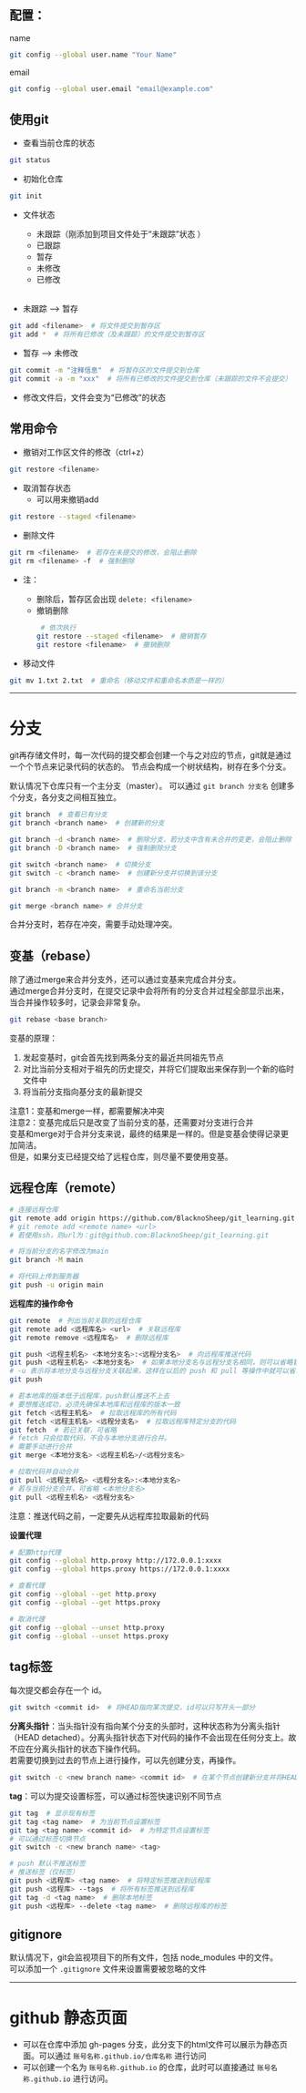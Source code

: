 ## 配置： ##  
name  
```bash
git config --global user.name "Your Name"
```

email  
```bash
git config --global user.email "email@example.com"
```

## 使用git ##
- 查看当前仓库的状态
```bash
git status
```

- 初始化仓库 
```bash
git init
```

- 文件状态
  - 未跟踪（刚添加到项目文件处于“未跟踪”状态  ）
  - 已跟踪
  - 暂存
  - 未修改
  - 已修改  
  <br>

- 未跟踪 --> 暂存  
```bash
git add <filename>  # 将文件提交到暂存区
git add *  # 将所有已修改（及未跟踪）的文件提交到暂存区
```

- 暂存 --> 未修改  
```bash
git commit -m "注释信息"  # 将暂存区的文件提交到仓库
git commit -a -m "xxx"  # 将所有已修改的文件提交到仓库（未跟踪的文件不会提交）
```

- 修改文件后，文件会变为“已修改”的状态

## 常用命令 ##
- 撤销对工作区文件的修改（ctrl+z）
```bash
git restore <filename>
```

- 取消暂存状态
  - 可以用来撤销add
```bash
git restore --staged <filename>
```

- 删除文件
```bash
git rm <filename>  # 若存在未提交的修改，会阻止删除
git rm <filename> -f  # 强制删除
```
- 注：  
  - 删除后，暂存区会出现 `delete: <filename>`
  - 撤销删除
    ```bash
     # 依次执行
    git restore --staged <filename>  # 撤销暂存
    git restore <filename>  # 撤销删除
    ```

- 移动文件
```bash
git mv 1.txt 2.txt  # 重命名（移动文件和重命名本质是一样的）
```
<hr>

# 分支
git再存储文件时，每一次代码的提交都会创建一个与之对应的节点，git就是通过一个个节点来记录代码的状态的。
节点会构成一个树状结构，树存在多个分支。

默认情况下仓库只有一个主分支（master）。
可以通过 `git branch 分支名` 创建多个分支，各分支之间相互独立。

```bash
git branch  # 查看已有分支
git branch <branch name>  # 创建新的分支

git branch -d <branch name>  # 删除分支，若分支中含有未合并的变更，会阻止删除
git branch -D <branch name>  # 强制删除分支

git switch <branch name>  # 切换分支
git switch -c <branch name>  # 创建新分支并切换到该分支

git branch -m <branch name>  # 重命名当前分支

git merge <branch name> # 合并分支
```
合并分支时，若存在冲突，需要手动处理冲突。  

## 变基（rebase）
除了通过merge来合并分支外，还可以通过变基来完成合并分支。  
通过merge合并分支时，在提交记录中会将所有的分支合并过程全部显示出来，当合并操作较多时，记录会非常复杂。  
```bash
git rebase <base branch>
```
变基的原理：
1. 发起变基时，git会首先找到两条分支的最近共同祖先节点
2. 对比当前分支相对于祖先的历史提交，并将它们提取出来保存到一个新的临时文件中
3. 将当前分支指向基分支的最新提交  

注意1：变基和merge一样，都需要解决冲突  
注意2：变基完成后只是改变了当前分支的基，还需要对分支进行合并  
变基和merge对于合并分支来说，最终的结果是一样的。但是变基会使得记录更加简洁。  
但是，如果分支已经提交给了远程仓库，则尽量不要使用变基。

## 远程仓库（remote）
```bash
# 连接远程仓库
git remote add origin https://github.com/BlacknoSheep/git_learning.git
# git remote add <remote name> <url>
# 若使用ssh，则url为：git@github.com:BlacknoSheep/git_learning.git

# 将当前分支的名字修改为main
git branch -M main

# 将代码上传到服务器
git push -u origin main
```

**远程库的操作命令**
```bash
git remote  # 列出当前关联的远程仓库
git remote add <远程库名> <url>  # 关联远程库
git remote remove <远程库名>  # 删除远程库

git push <远程主机名> <本地分支名>:<远程分支名>  # 向远程库推送代码
git push <远程主机名> <本地分支名>  # 如果本地分支名与远程分支名相同，则可以省略冒号：
# -u 表示将本地分支与远程分支关联起来，这样在以后的 push 和 pull 等操作中就可以省略远程主机名（及远程分支名）和本地分支名，即可直接使用
git push

# 若本地库的版本低于远程库，push默认推送不上去
# 要想推送成功，必须先确保本地库和远程库的版本一致
git fetch <远程主机名>  # 拉取远程库的所有代码
git fetch <远程主机名> <远程分支名>  # 拉取远程库特定分支的代码
git fetch  # 若已关联，可省略
# fetch 只会拉取代码，不会与本地分支进行合并。
# 需要手动进行合并
git merge <本地分支名> <远程主机名>/<远程分支名>

# 拉取代码并自动合并
git pull <远程主机名> <远程分支名>:<本地分支名>
# 若与当前分支合并，可省略 <本地分支名>
git pull <远程主机名> <远程分支名>
```
注意：推送代码之前，一定要先从远程库拉取最新的代码

**设置代理**

```bash
# 配置http代理
git config --global http.proxy http://172.0.0.1:xxxx
git config --global https.proxy https://172.0.0.1:xxxx

# 查看代理
git config --global --get http.proxy
git config --global --get https.proxy

# 取消代理
git config --global --unset http.proxy
git config --global --unset https.proxy
```



## tag标签
每次提交都会存在一个 id。
```bash
git switch <commit id>  # 将HEAD指向某次提交，id可以只写开头一部分
```
**分离头指针**：当头指针没有指向某个分支的头部时，这种状态称为分离头指针（HEAD detached）。分离头指针状态下对代码的操作不会出现在任何分支上。故不应在分离头指针的状态下操作代码。  
若需要切换到过去的节点上进行操作，可以先创建分支，再操作。
```bash
git switch -c <new branch name> <commit id>  # 在某个节点创建新分支并将HEAD指向该分支
```
**tag**：可以为提交设置标签，可以通过标签快速识别不同节点
```bash
git tag  # 显示现有标签
git tag <tag name>  # 为当前节点设置标签
git tag <tag name> <commit id>  # 为特定节点设置标签
# 可以通过标签切换节点
git switch -c <new branch name> <tag>

# push 默认不推送标签
# 推送标签（仅标签）
git push <远程库> <tag name>  # 将特定标签推送到远程库
git push <远程库> --tags  # 将所有标签推送到远程库
git tag -d <tag name>  # 删除本地标签
git push <远程库> --delete <tag name>  # 删除远程库的标签
```

## gitignore
默认情况下，git会监视项目下的所有文件，包括 node_modules 中的文件。  
可以添加一个 `.gitignore` 文件来设置需要被忽略的文件

<hr>

# github 静态页面
- 可以在仓库中添加 gh-pages 分支，此分支下的html文件可以展示为静态页面。可以通过 `账号名称.github.io/仓库名称` 进行访问
- 可以创建一个名为 `账号名称.github.io` 的仓库，此时可以直接通过 `账号名称.github.io` 进行访问。
